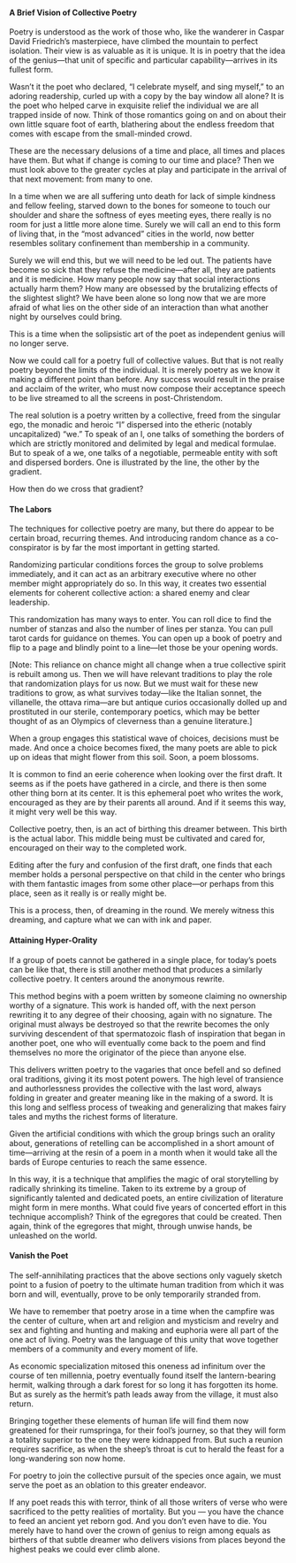 #### A Brief Vision of Collective Poetry

Poetry is understood as the work of those who, like the wanderer in Caspar David Friedrich’s masterpiece, have climbed the mountain to perfect isolation. Their view is as valuable as it is unique. It is in poetry that the idea of the genius—that unit of specific and particular capability—arrives in its fullest form.

Wasn’t it the poet who declared, “I celebrate myself, and sing myself,” to an adoring readership, curled up with a copy by the bay window all alone? It is the poet who helped carve in exquisite relief the individual we are all trapped inside of now. Think of those romantics going on and on about their own little square foot of earth, blathering about the endless freedom that comes with escape from the small-minded crowd.

These are the necessary delusions of a time and place, all times and places have them. But what if change is coming to our time and place? Then we must look above to the greater cycles at play and participate in the arrival of that next movement: from many to one.

In a time when we are all suffering unto death for lack of simple kindness and fellow feeling, starved down to the bones for someone to touch our shoulder and share the softness of eyes meeting eyes, there really is no room for just a little more alone time. Surely we will call an end to this form of living that, in the “most advanced” cities in the world, now better resembles solitary confinement than membership in a community.

Surely we will end this, but we will need to be led out. The patients have become so sick that they refuse the medicine—after all, they are patients and it is medicine. How many people now say that social interactions actually harm them? How many are obsessed by the brutalizing effects of the slightest slight? We have been alone so long now that we are more afraid of what lies on the other side of an interaction than what another night by ourselves could bring.

This is a time when the solipsistic art of the poet as independent genius will no longer serve.

Now we could call for a poetry full of collective values. But that is not really poetry beyond the limits of the individual. It is merely poetry as we know it making a different point than before. Any success would result in the praise and acclaim of the writer, who must now compose their acceptance speech to be live streamed to all the screens in post-Christendom.

The real solution is a poetry written by a collective, freed from the singular ego, the monadic and heroic “I” dispersed into the etheric (notably uncapitalized) “we.” To speak of an I, one talks of something the borders of which are strictly monitored and delimited by legal and medical formulae. But to speak of a we, one talks of a negotiable, permeable entity with soft and dispersed borders. One is illustrated by the line, the other by the gradient.

How then do we cross that gradient?

#### The Labors

The techniques for collective poetry are many, but there do appear to be certain broad, recurring themes. And introducing random chance as a co-conspirator is by far the most important in getting started.

Randomizing particular conditions forces the group to solve problems immediately, and it can act as an arbitrary executive where no other member might appropriately do so. In this way, it creates two essential elements for coherent collective action: a shared enemy and clear leadership.

This randomization has many ways to enter. You can roll dice to find the number of stanzas and also the number of lines per stanza. You can pull tarot cards for guidance on themes. You can open up a book of poetry and flip to a page and blindly point to a line—let those be your opening words.

[Note: This reliance on chance might all change when a true collective spirit is rebuilt among us. Then we will have relevant traditions to play the role that randomization plays for us now. But we must wait for these new traditions to grow, as what survives today—like the Italian sonnet, the villanelle, the ottava rima—are but antique curios occasionally dolled up and prostituted in our sterile, contemporary poetics, which may be better thought of as an Olympics of cleverness than a genuine literature.]

When a group engages this statistical wave of choices, decisions must be made. And once a choice becomes fixed, the many poets are able to pick up on ideas that might flower from this soil. Soon, a poem blossoms.

It is common to find an eerie coherence when looking over the first draft. It seems as if the poets have gathered in a circle, and there is then some other thing born at its center. It is this ephemeral poet who writes the work, encouraged as they are by their parents all around. And if it seems this way, it might very well be this way.

Collective poetry, then, is an act of birthing this dreamer between. This birth is the actual labor. This middle being must be cultivated and cared for, encouraged on their way to the completed work.

Editing after the fury and confusion of the first draft, one finds that each member holds a personal perspective on that child in the center who brings with them fantastic images from some other place—or perhaps from this place, seen as it really is or really might be.

This is a process, then, of dreaming in the round. We merely witness this dreaming, and capture what we can with ink and paper.

#### Attaining Hyper-Orality

If a group of poets cannot be gathered in a single place, for today’s poets can be like that, there is still another method that produces a similarly collective poetry. It centers around the anonymous rewrite.

This method begins with a poem written by someone claiming no ownership worthy of a signature. This work is handed off, with the next person rewriting it to any degree of their choosing, again with no signature. The original must always be destroyed so that the rewrite becomes the only surviving descendent of that spermatozoic flash of inspiration that began in another poet, one who will eventually come back to the poem and find themselves no more the originator of the piece than anyone else.

This delivers written poetry to the vagaries that once befell and so defined oral traditions, giving it its most potent powers. The high level of transience and authorlessness provides the collective with the last word, always folding in greater and greater meaning like in the making of a sword. It is this long and selfless process of tweaking and generalizing that makes fairy tales and myths the richest forms of literature.

Given the artificial conditions with which the group brings such an orality about, generations of retelling can be accomplished in a short amount of time—arriving at the resin of a poem in a month when it would take all the bards of Europe centuries to reach the same essence.

In this way, it is a technique that amplifies the magic of oral storytelling by radically shrinking its timeline. Taken to its extreme by a group of significantly talented and dedicated poets, an entire civilization of literature might form in mere months. What could five years of concerted effort in this technique accomplish? Think of the egregores that could be created. Then again, think of the egregores that might, through unwise hands, be unleashed on the world.

#### Vanish the Poet

The self-annihilating practices that the above sections only vaguely sketch point to a fusion of poetry to the ultimate human tradition from which it was born and will, eventually, prove to be only temporarily stranded from.

We have to remember that poetry arose in a time when the campfire was the center of culture, when art and religion and mysticism and revelry and sex and fighting and hunting and making and euphoria were all part of the one act of living. Poetry was the language of this unity that wove together members of a community and every moment of life.

As economic specialization mitosed this oneness ad infinitum over the course of ten millennia, poetry eventually found itself the lantern-bearing hermit, walking through a dark forest for so long it has forgotten its home. But as surely as the hermit’s path leads away from the village, it must also return.

Bringing together these elements of human life will find them now greatened for their rumspringa, for their fool’s journey, so that they will form a totality superior to the one they were kidnapped from. But such a reunion requires sacrifice, as when the sheep’s throat is cut to herald the feast for a long-wandering son now home.

For poetry to join the collective pursuit of the species once again, we must serve the poet as an oblation to this greater endeavor.

If any poet reads this with terror, think of all those writers of verse who were sacrificed to the petty realities of mortality. But you — you have the chance to feed an ancient yet reborn god. And you don’t even have to die. You merely have to hand over the crown of genius to reign among equals as birthers of that subtle dreamer who delivers visions from places beyond the highest peaks we could ever climb alone.
